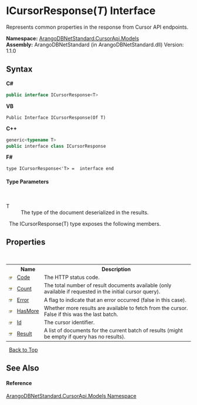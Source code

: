 # ICursorResponse(*T*) Interface
 

Represents common properties in the response from Cursor API endpoints.

**Namespace:**&nbsp;<a href="35799343-7a53-6c3b-95d1-21ff990d1b8b">ArangoDBNetStandard.CursorApi.Models</a><br />**Assembly:**&nbsp;ArangoDBNetStandard (in ArangoDBNetStandard.dll) Version: 1.1.0

## Syntax

**C#**<br />
``` C#
public interface ICursorResponse<T>

```

**VB**<br />
``` VB
Public Interface ICursorResponse(Of T)
```

**C++**<br />
``` C++
generic<typename T>
public interface class ICursorResponse
```

**F#**<br />
``` F#
type ICursorResponse<'T> =  interface end
```


#### Type Parameters
&nbsp;<dl><dt>T</dt><dd>The type of the document deserialized in the results.</dd></dl>&nbsp;
The ICursorResponse(T) type exposes the following members.


## Properties
&nbsp;<table><tr><th></th><th>Name</th><th>Description</th></tr><tr><td>![Public property](media/pubproperty.gif "Public property")</td><td><a href="a2ef889a-a408-e982-c86a-037fed667fec">Code</a></td><td>
The HTTP status code.</td></tr><tr><td>![Public property](media/pubproperty.gif "Public property")</td><td><a href="a9476d21-5a2f-1e14-c58a-dc0b54eacb2d">Count</a></td><td>
The total number of result documents available (only available if requested in the initial cursor query).</td></tr><tr><td>![Public property](media/pubproperty.gif "Public property")</td><td><a href="ae33c556-6f8a-6868-8d9c-daa16ccb1e35">Error</a></td><td>
A flag to indicate that an error occurred (false in this case).</td></tr><tr><td>![Public property](media/pubproperty.gif "Public property")</td><td><a href="7914f620-08d6-944f-4b83-136d58e7a023">HasMore</a></td><td>
Whether more results are available to fetch from the cursor. False if this was the last batch.</td></tr><tr><td>![Public property](media/pubproperty.gif "Public property")</td><td><a href="f025ca55-1b38-d2fc-77bb-c57e895b252c">Id</a></td><td>
The cursor identifier.</td></tr><tr><td>![Public property](media/pubproperty.gif "Public property")</td><td><a href="9dfa4de5-bcb2-f31b-f343-f79906f00f94">Result</a></td><td>
A list of documents for the current batch of results (might be empty if query has no results).</td></tr></table>&nbsp;
<a href="#icursorresponse(*t*)-interface">Back to Top</a>

## See Also


#### Reference
<a href="35799343-7a53-6c3b-95d1-21ff990d1b8b">ArangoDBNetStandard.CursorApi.Models Namespace</a><br />